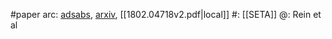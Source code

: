#paper 
arc: [adsabs](https://ui.adsabs.harvard.edu/abs/2018Aeros...5...57R/abstract), [arxiv](https://arxiv.org/abs/1802.04718), [[1802.04718v2.pdf|local]] 
#: [[SETA]] 
@: Rein et al
